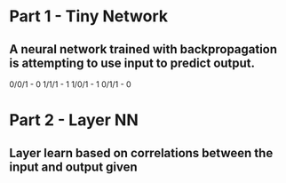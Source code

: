 # Part 1 - Tiny Network
## A neural network trained with backpropagation is attempting to use input to predict output.

0/0/1 - 0
1/1/1 - 1
1/0/1 - 1
0/1/1 - 0

# Part 2 - Layer NN
## Layer learn based on correlations between the input and output given